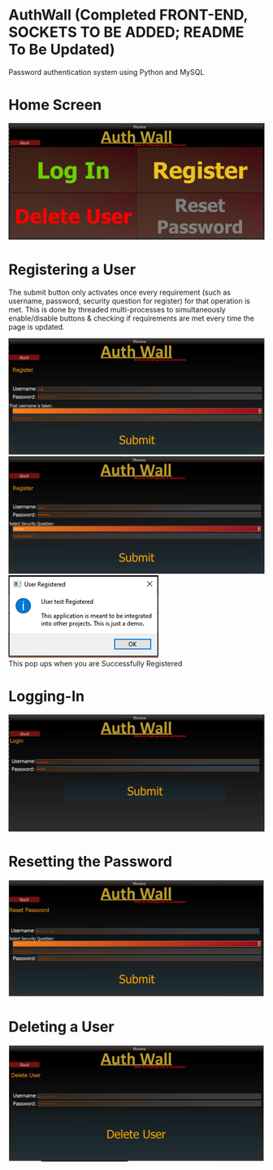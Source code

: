 # AuthWall (Completed FRONT-END, SOCKETS TO BE ADDED; README To Be Updated)
Password authentication system using Python and MySQL  


# Home Screen
![Homescreen](/screens/home_page.png)


# Registering a User
The submit button only activates once every requirement (such as username, password, security question for register) for that operation is met. This is done by threaded multi-processes to simultaneously enable/disable buttons & checking if requirements are met every time the page is updated.

![Register1](/screens/reg_user1.png)
![Register2](/screens/reg_user2.png)
![Registerpop](/screens/reg_pop.png)  
This pop ups when you are Successfully Registered

# Logging-In
![Login](/screens/log_user.png)

# Resetting the Password
![Reset](/screens/res_pass.png)

# Deleting a User
![Login](/screens/del_user.png)
